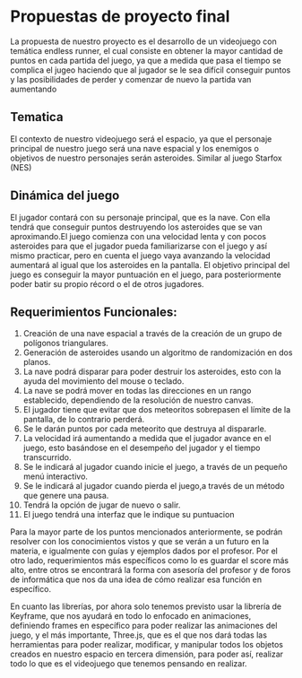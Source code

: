# Propuestas de proyecto final
La propuesta de nuestro proyecto es el desarrollo de un videojuego con temática endless runner, el cual consiste en obtener la mayor cantidad de puntos en cada partida del juego, ya que a medida  que pasa el tiempo se complica el jugeo haciendo que al jugador se le sea difícil conseguir puntos y las posibilidades de perder y comenzar de nuevo la partida van aumentando

## Tematica
El contexto de nuestro videojuego será el espacio, ya que el personaje principal de nuestro juego será una nave espacial y los enemigos o objetivos de nuestro personajes serán asteroides. Similar al juego Starfox (NES)

## Dinámica del juego

El jugador contará con su personaje principal, que es la nave. Con ella tendrá que conseguir puntos destruyendo los asteroides que se van aproximando.El juego comienza con una velocidad lenta y con pocos asteroides para que el jugador pueda familiarizarse con el juego y así mismo practicar, pero en cuenta el juego vaya avanzando la velocidad aumentará al igual que los asteroides en la pantalla.
 El objetivo principal del juego es conseguir la mayor puntuación en el juego, para posteriormente poder batir su propio récord  o el de otros jugadores.

## Requerimientos Funcionales:
1. Creación de una nave espacial a través de la creación de un grupo de polígonos triangulares.
2. Generación de asteroides usando un algoritmo de randomización en dos planos.
3. La nave podrá disparar para poder destruir los asteroides, esto con la ayuda del movimiento del mouse o teclado.
4. La nave se podrá mover en todas las direcciones en un rango establecido, dependiendo de la resolución de nuestro canvas.
5. El jugador tiene que evitar que dos meteoritos sobrepasen el límite de la pantalla, de lo contrario perderá.
6. Se le darán puntos por cada meteorito que destruya al dispararle. 
7. La velocidad irá aumentando a medida que el jugador avance en el juego, esto basándose en el desempeño del jugador y el tiempo transcurrido.
8. Se le indicará al jugador cuando inicie el juego, a través de un pequeño menú interactivo.
9. Se le indicará al jugador cuando pierda el juego,a través de un método que genere una pausa.
10. Tendrá la opción de jugar de nuevo o salir. 
11. El juego tendrá una interfaz que le indique su puntuacion


Para la mayor parte de los puntos mencionados anteriormente, se podrán resolver con los conocimientos vistos y que se verán a un futuro en la materia, e igualmente con guías y ejemplos dados por el profesor. Por el otro lado, requerimientos más específicos como lo es guardar el score más alto, entre otros se encontrará la forma con asesoría del profesor y de foros de informática que nos da una idea de cómo realizar esa función en específico.

En cuanto las librerías, por ahora solo tenemos previsto usar la librería de Keyframe, que nos ayudará en todo lo enfocado en animaciones, definiendo frames en específico para poder realizar las animaciones del juego, y el más importante, Three.js, que es el que nos dará todas las herramientas para poder realizar, modificar, y manipular todos los objetos creados en nuestro espacio en tercera dimensión, para poder así, realizar todo lo que es el videojuego que tenemos pensando en realizar.
